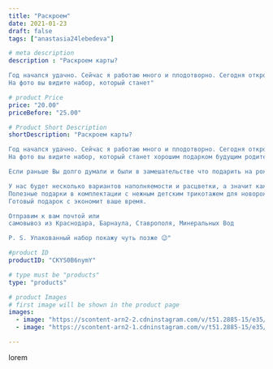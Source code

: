 ```yaml
---
title: "Раскроем"
date: 2021-01-23
draft: false
tags: ["anastasia24lebedeva"]

# meta description
description : "Раскроем карты?

Год начался удачно. Сейчас я работаю много и плодотворно. Сегодня открою вам завесу и покажу кусочек...
На фото вы видите набор, который станет"

# product Price
price: "20.00"
priceBefore: "25.00"

# Product Short Description
shortDescription: "Раскроем карты?

Год начался удачно. Сейчас я работаю много и плодотворно. Сегодня открою вам завесу и покажу кусочек...
На фото вы видите набор, который станет хорошим подарком будущим родителям или тем, у кого уже есть новорожденный! 

Если раньше Вы долго думали и были в замешательстве что подарить на рождение, первую встречу с малышом или на крестины //- ответ прост. #babybox станет вашим помощником! 

У нас будет несколько вариантов наполняемости и расцветки, а значит каждый найдёт что//-то для себя.
Полезные подарки в комплектации с нежным детским трикотажем для новорожденного от @mmzakaz станет просто находкой. 
Готовый подарок с экономит ваше время.

Отправим к вам почтой или 
самовывоз из Краснодара, Барнаула, Ставрополя, Минеральных Вод

P. S. Упакованный набор покажу чуть позже 😉"

#product ID
productID: "CKYS0B6nymY"

# type must be "products"
type: "products"

# product Images
# first image will be shown in the product page
images:
  - image: "https://scontent-arn2-2.cdninstagram.com/v/t51.2885-15/e35/140942654_469411904448020_5489002438378249646_n.jpg?_nc_ht=scontent-arn2-2.cdninstagram.com&_nc_cat=108&_nc_ohc=UqVPft1g5WIAX-y8eYK&se=7&tp=1&oh=e24085c6b43983a6bed961474c4462d6&oe=605A9176&ig_cache_key=MjQ5MjgyNTEzMDY0MjUyMTgzMA%3D%3D.2"
  - image: "https://scontent-arn2-1.cdninstagram.com/v/t51.2885-15/e35/141982142_2794347157490594_3285811157995795777_n.jpg?_nc_ht=scontent-arn2-1.cdninstagram.com&_nc_cat=102&_nc_ohc=P93Xny3Dm_oAX-FAGnm&se=7&tp=1&oh=8d00790f3ac9cabcda8473ceb704a1ca&oe=605CBA14&ig_cache_key=MjQ5MjgyNTEzMDUxNjY2NTg0Mw%3D%3D.2"

---
```

lorem
